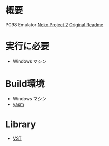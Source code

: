 
# 概要
PC98 Emulator
[Neko Project 2](https://www.yui.ne.jp/np2/)
[Original Readme](https://github.com/turtle-insect/np2/blob/master/README_original.md)

# 実行に必要
* Windows マシン

# Build環境
* Windows マシン
* [yasm](https://yasm.tortall.net/)

# Library
* [VST](https://www.steinberg.net/developers/)
